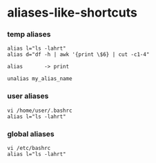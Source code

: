 # aliases-like-shortcuts

### temp aliases
```
alias l="ls -lahrt"
alias d="df -h | awk '{print \$6} | cut -c1-4"
```
```
alias       -> print
```
```
unalias my_alias_name
```

### user aliases
```
vi /home/user/.bashrc
alias l="ls -lahrt"
```

### global aliases
```
vi /etc/bashrc
alias l="ls -lahrt"
```